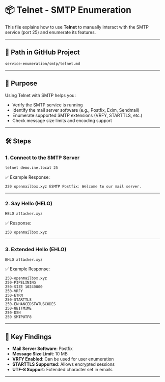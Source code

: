 # 📦 Telnet - SMTP Enumeration

This file explains how to use **Telnet** to manually interact with the SMTP service (port 25) and enumerate its features.

---

## 📂 Path in GitHub Project

```
service-enumeration/smtp/telnet.md
```

---

## 🎯 Purpose

Using Telnet with SMTP helps you:
- Verify the SMTP service is running
- Identify the mail server software (e.g., Postfix, Exim, Sendmail)
- Enumerate supported SMTP extensions (VRFY, STARTTLS, etc.)
- Check message size limits and encoding support

---

## 🛠️ Steps

### 1. Connect to the SMTP Server
```bash
telnet demo.ine.local 25
```
✅ Example Response:
```
220 openmailbox.xyz ESMTP Postfix: Welcome to our mail server.
```

---

### 2. Say Hello (HELO)
```bash
HELO attacker.xyz
```
✅ Response:
```
250 openmailbox.xyz
```

---

### 3. Extended Hello (EHLO)
```bash
EHLO attacker.xyz
```
✅ Example Response:
```
250-openmailbox.xyz
250-PIPELINING
250-SIZE 10240000
250-VRFY
250-ETRN
250-STARTTLS
250-ENHANCEDSTATUSCODES
250-8BITMIME
250-DSN
250 SMTPUTF8
```

---

## 🔎 Key Findings

- **Mail Server Software**: Postfix  
- **Message Size Limit**: 10 MB  
- **VRFY Enabled**: Can be used for user enumeration  
- **STARTTLS Supported**: Allows encrypted sessions  
- **UTF-8 Support**: Extended character set in emails  

---
